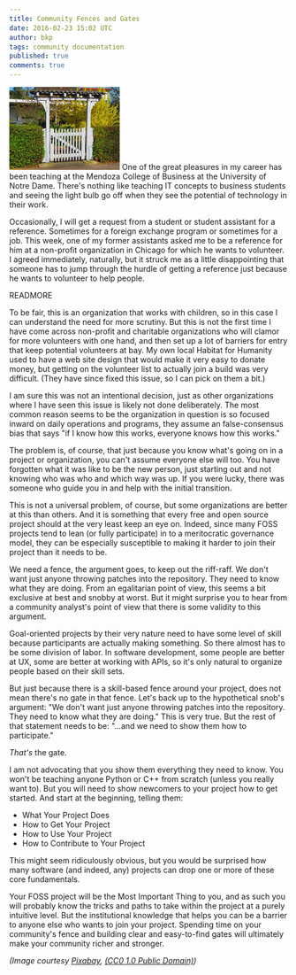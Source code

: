 ```yaml
---
title: Community Fences and Gates
date: 2016-02-23 15:02 UTC
author: bkp
tags: community documentation
published: true
comments: true
---
```

![Admin Cat](/images/blog/bkp/gate.jpg) One of the great pleasures in my career has been teaching at the Mendoza College of Business at the University of Notre Dame. There's nothing like teaching IT concepts to business students and seeing the light bulb go off when they see the potential of technology in their work.

Occasionally, I will get a request from a student or student assistant for a reference. Sometimes for a foreign exchange program or sometimes for a job. This week, one of my former assistants asked me to be a reference for him at a non-profit organization in Chicago for which he wants to volunteer.  I agreed immediately, naturally, but it struck me as a little disappointing that someone has to jump through the hurdle of getting a reference just because he wants to volunteer to help people.

READMORE

To be fair, this is an organization that works with children, so in this case I can understand the need for more scrutiny. But this is not the first time I have come across non-profit and charitable organizations who will clamor for more volunteers with one hand, and then set up a lot of barriers for entry that keep potential volunteers at bay. My own local Habitat for Humanity used to have a web site design that would make it very easy to donate money, but getting on the volunteer list to actually join a build was very difficult. (They have since fixed this issue, so I can pick on them a bit.)

I am sure this was not an intentional decision, just as other organizations where I have seen this issue is likely not done deliberately. The most common reason seems to be the organization in question is so focused inward on daily operations and programs, they assume an false-consensus bias that says "if I know how this works, everyone knows how this works."

The problem is, of course, that just because you know what's going on in a project or organization, you can't assume everyone else will too. You have forgotten what it was like to be the new person, just starting out and not knowing who was who and which way was up. If you were lucky, there was someone who guide you in and help with the initial transition.

This is not a universal problem, of course, but some organizations are better at this than others. And it is something that every free and open source project should at the very least keep an eye on. Indeed, since many FOSS projects tend to lean (or fully participate) in to a meritocratic governance model, they can be especially susceptible to making it harder to join their project than it needs to be.

We need a fence, the argument goes, to keep out the riff-raff. We don't want just anyone throwing patches into the repository. They need to know what they are doing. From an egalitarian point of view, this seems a bit exclusive at best and snobby at worst. But it might surprise you to hear from a community analyst's point of view that there is some validity to this argument.

Goal-oriented projects by their very nature need to have some level of skill because participants are actually making something. So there almost has to be some division of labor. In software development, some people are better at UX, some are better at working with APIs, so it's only natural to organize people based on their skill sets.

But just because there is a skill-based fence around your project, does not mean there's no gate in that fence. Let's back up to the hypothetical snob's argument: "We don't want just anyone throwing patches into the repository. They need to know what they are doing." This is very true. But the rest of that statement needs to be: "...and we need to show them how to participate."

*That's* the gate.

I am not advocating that you show them everything they need to know. You won't be teaching anyone Python or C++ from scratch (unless you really want to). But you will need to show newcomers to your project how to get started. And start at the beginning, telling them:

* What Your Project Does
* How to Get Your Project
* How to Use Your Project
* How to Contribute to Your Project

This might seem ridiculously obvious, but you would be surprised how many software (and indeed, any) projects can drop one or more of these core fundamentals.

Your FOSS project will be the Most Important Thing to you, and as such you will probably know the tricks and paths to take within the project at a purely intuitive level. But the institutional knowledge that helps you can be a barrier to anyone else who wants to join your project. Spending time on your community's fence and building clear and easy-to-find gates will ultimately make your community richer and stronger.

*(Image courtesy [Pixabay](https://pixabay.com/en/goal-garden-gate-door-fence-white-143082/), [(CC0 1.0 Public Domain)](https://creativecommons.org/publicdomain/zero/1.0/deed.en))*
